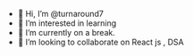 - 👋 Hi, I’m @turnaround7
- 👀 I’m interested in learning 
- 🌱 I’m currently on a break.
- 💞️ I’m looking to collaborate on React js , DSA

<!---
turnaround7/turnaround7 is a ✨ special ✨ repository because its `README.md` (this file) appears on your GitHub profile.
You can click the Preview link to take a look at your changes.
--->
